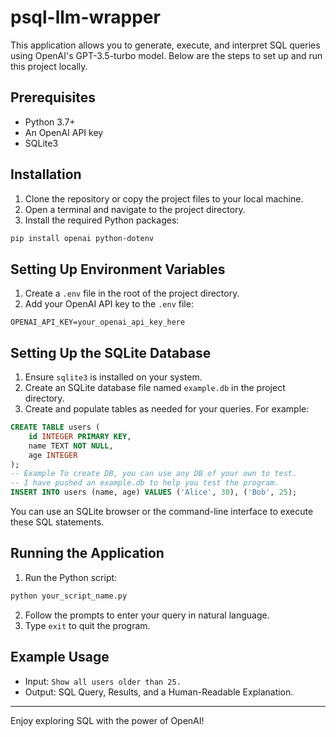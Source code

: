 # psql-llm-wrapper
This application allows you to generate, execute, and interpret SQL queries using OpenAI's GPT-3.5-turbo model. Below are the steps to set up and run this project locally.

## Prerequisites

- Python 3.7+
- An OpenAI API key
- SQLite3

## Installation

1. Clone the repository or copy the project files to your local machine.
2. Open a terminal and navigate to the project directory.
3. Install the required Python packages:

```bash
pip install openai python-dotenv
```

## Setting Up Environment Variables

1. Create a `.env` file in the root of the project directory.
2. Add your OpenAI API key to the `.env` file:

```env
OPENAI_API_KEY=your_openai_api_key_here
```

## Setting Up the SQLite Database

1. Ensure `sqlite3` is installed on your system.
2. Create an SQLite database file named `example.db` in the project directory.
3. Create and populate tables as needed for your queries. For example:

```sql
CREATE TABLE users (
    id INTEGER PRIMARY KEY,
    name TEXT NOT NULL,
    age INTEGER
);
-- Example To create DB, you can use any DB of your own to test.
-- I have pushed an example.db to help you test the program. 
INSERT INTO users (name, age) VALUES ('Alice', 30), ('Bob', 25);
```

You can use an SQLite browser or the command-line interface to execute these SQL statements.

## Running the Application

1. Run the Python script:

```bash
python your_script_name.py
```

2. Follow the prompts to enter your query in natural language.
3. Type `exit` to quit the program.

## Example Usage

- Input: `Show all users older than 25.`
- Output: SQL Query, Results, and a Human-Readable Explanation.

---

Enjoy exploring SQL with the power of OpenAI!

